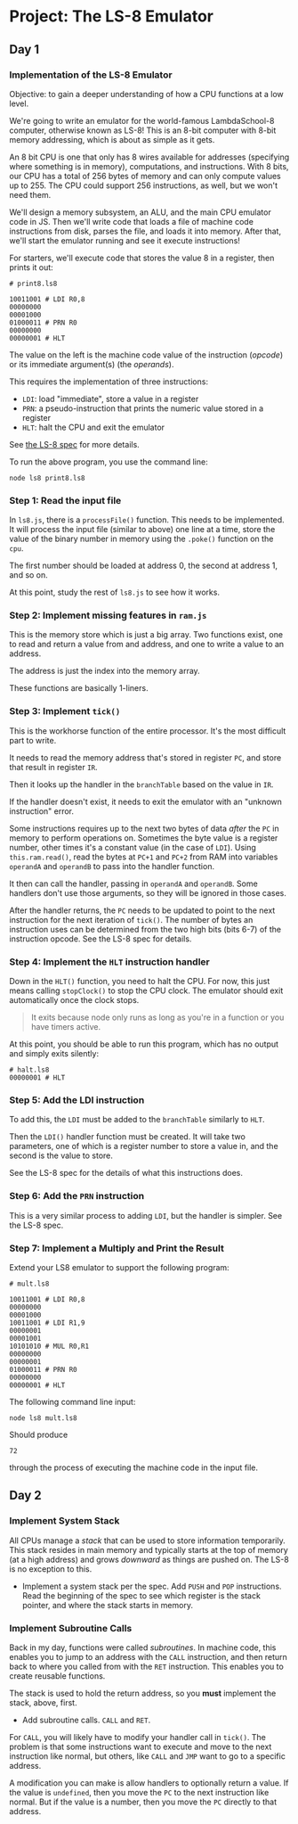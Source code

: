 # Project: The LS-8 Emulator

## Day 1

### Implementation of the LS-8 Emulator

Objective: to gain a deeper understanding of how a CPU functions at a
low level.

We're going to write an emulator for the world-famous LambdaSchool-8 computer,
otherwise known as LS-8! This is an 8-bit computer with 8-bit memory addressing,
which is about as simple as it gets.

An 8 bit CPU is one that only has 8 wires available for addresses (specifying
where something is in memory), computations, and instructions. With 8 bits, our
CPU has a total of 256 bytes of memory and can only compute values up to 255.
The CPU could support 256 instructions, as well, but we won't need them.

We'll design a memory subsystem, an ALU, and the main CPU emulator code
in JS. Then we'll write code that loads a file of machine code
instructions from disk, parses the file, and loads it into memory. After
that, we'll start the emulator running and see it execute instructions!

For starters, we'll execute code that stores the value 8 in a register,
then prints it out:

```
# print8.ls8

10011001 # LDI R0,8
00000000
00001000
01000011 # PRN R0
00000000
00000001 # HLT
```

The value on the left is the machine code value of the instruction
(_opcode_) or its immediate argument(s) (the _operands_).

This requires the implementation of three instructions:

* `LDI`: load "immediate", store a value in a register
* `PRN`: a pseudo-instruction that prints the numeric value stored in a register
* `HLT`: halt the CPU and exit the emulator

See [the LS-8 spec](../../LS8-SPEC.md) for more details.

To run the above program, you use the command line:

```
node ls8 print8.ls8
```

### Step 1: Read the input file

In `ls8.js`, there is a `processFile()` function. This needs to be implemented.
It will process the input file (similar to above) one line at a time, store the
value of the binary number in memory using the `.poke()` function on the `cpu`.

The first number should be loaded at address 0, the second at address 1, and so
on.

At this point, study the rest of `ls8.js` to see how it works.

### Step 2: Implement missing features in `ram.js`

This is the memory store which is just a big array. Two functions exist, one to
read and return a value from and address, and one to write a value to an
address.

The address is just the index into the memory array.

These functions are basically 1-liners.

### Step 3: Implement `tick()`

This is the workhorse function of the entire processor. It's the most difficult
part to write.

It needs to read the memory address that's stored in register `PC`, and store
that result in register `IR`.

Then it looks up the handler in the `branchTable` based on the value in `IR`.

If the handler doesn't exist, it needs to exit the emulator with an "unknown
instruction" error.

Some instructions requires up to the next two bytes of data _after_ the `PC` in
memory to perform operations on. Sometimes the byte value is a register number,
other times it's a constant value (in the case of `LDI`). Using
`this.ram.read()`, read the bytes at `PC+1` and `PC+2` from RAM into variables
`operandA` and `operandB` to pass into the handler function.

It then can call the handler, passing in `operandA` and `operandB`. Some
handlers don't use those arguments, so they will be ignored in those cases.

After the handler returns, the `PC` needs to be updated to point to the next
instruction for the next iteration of `tick()`. The number of bytes an
instruction uses can be determined from the two high bits (bits 6-7) of the
instruction opcode. See the LS-8 spec for details.

### Step 4: Implement the `HLT` instruction handler

Down in the `HLT()` function, you need to halt the CPU. For now, this just means
calling `stopClock()` to stop the CPU clock. The emulator should exit
automatically once the clock stops.

> It exits because node only runs as long as you're in a function or you have
> timers active.

At this point, you should be able to run this program, which has no output and
simply exits silently:

```
# halt.ls8
00000001 # HLT
```

### Step 5: Add the LDI instruction

To add this, the `LDI` must be added to the `branchTable` similarly to `HLT`.

Then the `LDI()` handler function must be created. It will take two parameters,
one of which is a register number to store a value in, and the second is the
value to store.

See the LS-8 spec for the details of what this instructions does.

### Step 6: Add the `PRN` instruction

This is a very similar process to adding `LDI`, but the handler is simpler. See
the LS-8 spec.

### Step 7: Implement a Multiply and Print the Result

Extend your LS8 emulator to support the following program:

```
# mult.ls8

10011001 # LDI R0,8
00000000
00001000
10011001 # LDI R1,9
00000001
00001001
10101010 # MUL R0,R1
00000000
00000001
01000011 # PRN R0
00000000
00000001 # HLT
```

The following command line input:

```
node ls8 mult.ls8
```

Should produce

```
72
```

through the process of executing the machine code in the input file.

## Day 2

### Implement System Stack

All CPUs manage a _stack_ that can be used to store information
temporarily. This stack resides in main memory and typically starts at
the top of memory (at a high address) and grows _downward_ as things are
pushed on. The LS-8 is no exception to this.

* Implement a system stack per the spec. Add `PUSH` and `POP`
  instructions. Read the beginning of the spec to see which register is
  the stack pointer, and where the stack starts in memory.

### Implement Subroutine Calls

Back in my day, functions were called _subroutines_. In machine code,
this enables you to jump to an address with the `CALL` instruction, and
then return back to where you called from with the `RET` instruction.
This enables you to create reusable functions.

The stack is used to hold the return address, so you **must** implement
the stack, above, first.

* Add subroutine calls. `CALL` and `RET`.

For `CALL`, you will likely have to modify your handler call in `tick()`. The
problem is that some instructions want to execute and move to the next
instruction like normal, but others, like `CALL` and `JMP` want to go to a
specific address.

A modification you can make is allow handlers to optionally return a value. If
the value is `undefined`, then you move the `PC` to the next instruction like
normal. But if the value is a number, then you move the `PC` directly to that
address.
